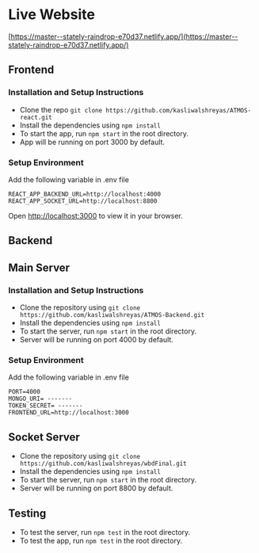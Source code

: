 # Live Website

[https://master--stately-raindrop-e70d37.netlify.app/](https://master--stately-raindrop-e70d37.netlify.app/)

## Frontend

### Installation and Setup Instructions
- Clone the repo `git clone https://github.com/kasliwalshreyas/ATMOS-react.git`
- Install the dependencies using `npm install`
- To start the app, run `npm start` in the root directory.
- App will be running on port 3000 by default.

### Setup Environment
Add the following variable in .env file
```
REACT_APP_BACKEND_URL=http://localhost:4000
REACT_APP_SOCKET_URL=http://localhost:8800
```


Open [http://localhost:3000](http://localhost:3000) to view it in your browser.


## Backend 

## Main Server

### Installation and Setup Instructions

- Clone the repository using `git clone https://github.com/kasliwalshreyas/ATMOS-Backend.git`
- Install the dependencies using `npm install`
- To start the server, run `npm start` in the root directory.
- Server will be running on port 4000 by default.

### Setup Environment
Add the following variable in .env file
```
PORT=4000
MONGO_URI= -------
TOKEN_SECRET= -------
FRONTEND_URL=http://localhost:3000
```


## Socket Server

- Clone the repository using `git clone https://github.com/kasliwalshreyas/wbdFinal.git`
- Install the dependencies using `npm install`
- To start the server, run `npm start` in the root directory.
- Server will be running on port 8800 by default.


## Testing

- To test the server, run `npm test` in the root directory.
- To test the app, run `npm test` in the root directory.
